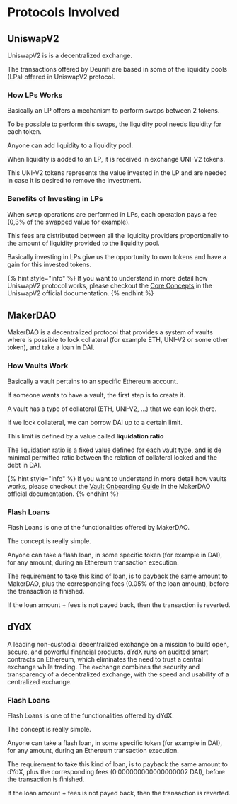 # Protocols Involved

## UniswapV2

UniswapV2 is is a decentralized exchange. 

The transactions offered by Deunifi are based in some of the liquidity pools \(LPs\) offered in UniswapV2 protocol.

### How LPs Works

Basically an LP offers a mechanism to perform swaps between 2 tokens.

To be possible to perform this swaps, the liquidity pool needs liquidity for each token.

Anyone can add liquidity to a liquidity pool.

When liquidity is added to an LP, it is received in exchange UNI-V2 tokens.

This UNI-V2 tokens represents the value invested in the LP and are needed in case it is desired to remove the investment.

### Benefits of Investing in LPs

When swap operations are performed in LPs, each operation pays a fee \(0,3% of the swapped value for example\).

This fees are distributed between all the liquidity providers proportionally to the amount of liquidity provided to the liquidity pool.

Basically investing in LPs give us the opportunity to own tokens and have a gain for this invested tokens.

{% hint style="info" %}
If you want to understand in more detail how UniswapV2 protocol works, please checkout the [Core Concepts](https://uniswap.org/docs/v2/core-concepts/swaps) in the UniswapV2 official documentation.
{% endhint %}

## MakerDAO

MakerDAO is a decentralized protocol that provides a system of vaults where is possible to lock collateral \(for example ETH, UNI-V2 or some other token\), and take a loan in DAI.

### How Vaults Work

Basically a vault pertains to an specific Ethereum account.

If someone wants to have a vault, the first step is to create it.

A vault has a type of collateral \(ETH, UNI-V2, ...\) that we can lock there.

If we lock collateral, we can borrow DAI up to a certain limit.

This limit is defined by a value called **liquidation ratio** 

The liquidation ratio is a fixed value defined for each vault type, and is de minimal permitted ratio between the relation of collateral locked and the debt in DAI.

{% hint style="info" %}
If you want to understand in more detail how vaults works, please checkout the [Vault Onboarding Guide](https://community-development.makerdao.com/en/learn/vaults/vault-onboarding-guide) in the MakerDAO official documentation.
{% endhint %}

### Flash Loans

Flash Loans is one of the functionalities offered by MakerDAO.

The concept is really simple.

Anyone can take a flash loan, in some specific token \(for example in DAI\), for any amount, during an Ethereum transaction execution.

The requirement to take this kind of loan, is to payback the same amount to MakerDAO, plus the corresponding fees \(0.05% of the loan amount\), before the transaction is finished.

If the loan amount + fees is not payed back, then the transaction is reverted.

## dYdX

A leading non-custodial decentralized exchange on a mission to build open, secure, and powerful financial products. dYdX runs on audited smart contracts on Ethereum, which eliminates the need to trust a central exchange while trading. The exchange combines the security and transparency of a decentralized exchange, with the speed and usability of a centralized exchange.

### Flash Loans

Flash Loans is one of the functionalities offered by dYdX.

The concept is really simple.

Anyone can take a flash loan, in some specific token \(for example in DAI\), for any amount, during an Ethereum transaction execution.

The requirement to take this kind of loan, is to payback the same amount to dYdX, plus the corresponding fees \(0.000000000000000002 DAI\), before the transaction is finished.

If the loan amount + fees is not payed back, then the transaction is reverted.


